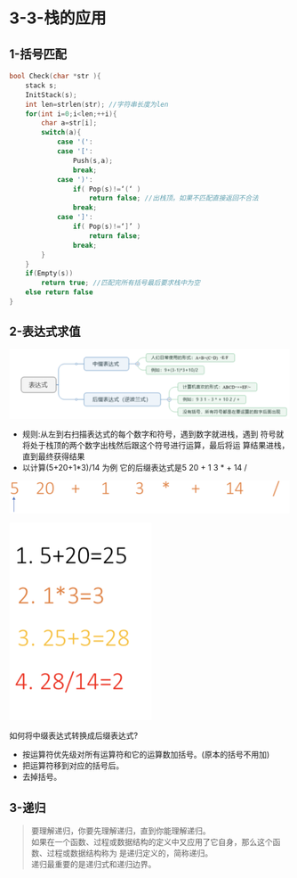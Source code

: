 # 3-3-栈的应用

## 1-括号匹配

```c
bool Check(char *str ){
    stack s;
    InitStack(s);
    int len=strlen(str); //字符串长度为len 
    for(int i=0;i<len;++i){
        char a=str[i]; 
        switch(a){
            case '(': 
            case '[':
                Push(s,a);
                break; 
            case ')':
                if( Pop(s)!=‘(‘ ) 
                    return false; //出栈顶。如果不匹配直接返回不合法
                break; 
            case ']':
                if( Pop(s)!=‘]’ ) 
                    return false;
                break; 
        }
    }
    if(Empty(s)) 
        return true; //匹配完所有括号最后要求栈中为空
    else return false
}
```

## 2-表达式求值

![](../../.gitbook/assets/image%20%28142%29.png)



* 规则:从左到右扫描表达式的每个数字和符号，遇到数字就进栈，遇到 符号就将处于栈顶的两个数字出栈然后跟这个符号进行运算，最后将运 算结果进栈，直到最终获得结果
* 以计算\(5+20+1\*3\)/14 为例 它的后缀表达式是5 20 + 1 3 \* + 14 /

![](../../.gitbook/assets/image%20%286%29.png)



![](../../.gitbook/assets/image%20%2878%29.png)

如何将中缀表达式转换成后缀表达式?



* 按运算符优先级对所有运算符和它的运算数加括号。\(原本的括号不用加\)
* 把运算符移到对应的括号后。
* 去掉括号。

## 3-递归

> 要理解递归，你要先理解递归，直到你能理解递归。   
> 如果在一个函数、过程或数据结构的定义中又应用了它自身，那么这个函数、过程或数据结构称为 是递归定义的，简称递归。  
> 递归最重要的是递归式和递归边界。



